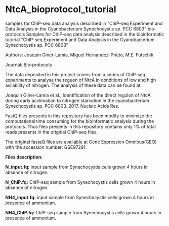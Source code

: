 # NtcA_bioprotocol_tutorial
samples for ChIP-seq data analysis described in "ChIP-seq Experiment and Data Analysis in the Cyanobacterium Synechocystis sp. PCC 6803" bio-protocols
Samples for ChIP-seq data analysis described in the bioinformatic tutorial "ChIP-seq Experiment and Data Analysis in the Cyanobacterium Synechocystis sp. PCC 6803"

Authors: Joaquín Giner-Lamia, Miguel Hernandez-Prieto, M.E. Futschik

Journal: Bio-protocols

The data deposited in this project comes from a series of ChIP-seq experiments to analyse the reguon of NtcA in conditions of low and high avilability of nitrogen. The analysis of these data can be found at:

Joaquin Giner-Lamia et al., Identification of the direct regulon of NtcA during early acclimation to nitrogen starvation in the cyanobacterium Synechocystis sp. PCC 6803. 2017. Nucleic Acids Res.

FastQ files presents in this repository has been modify to minimize the computational time consuming for the bioinformatic analysis during the protocols. Thus files presents in this repository contains only 1% of total reads presents in the original ChIP-seq files.

The original fastaQ files are available at Gene Expression Omnibus(GEO) with the accession number: GSE97291.

**Files description:**

**N_input.fq:** input sample from Synechocystis cells grown 4 hours in absence of nitrogen.

**N_ChIP.fq:** ChIP-seq sample from Synechocystis cells grown 4 hours in absence of nitrogen.

**NH4_input.fq:** input sample from Synechocystis cells grown 4 hours in presence of ammonium.

**NH4_ChIP.fq:** ChIP-seq sample from Synechocystis cells grown 4 hours in presence of ammonium.
